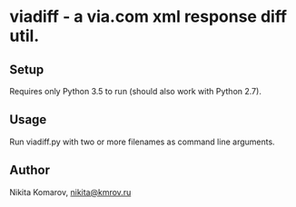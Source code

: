 viadiff - a via.com xml response diff util.
==============================

Setup
-----
Requires only Python 3.5 to run (should also work with Python 2.7).


Usage
-----
Run viadiff.py with two or more filenames as command line arguments.


Author
------
Nikita Komarov, nikita@kmrov.ru